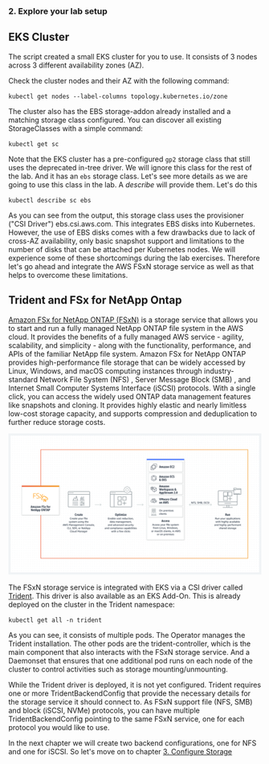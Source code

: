 ### 2. Explore your lab setup

## EKS Cluster

The script created a small EKS cluster for you to use. It consists of 3 nodes across 3 different availability zones (AZ).

Check the cluster nodes and their AZ with the following command:

```console
kubectl get nodes --label-columns topology.kubernetes.io/zone
```

The cluster also has the EBS storage-addon already installed and a matching storage class configured. You can discover all existing StorageClasses with a simple command:

```console
kubectl get sc
```

Note that the EKS cluster has a pre-configured `gp2` storage class that still uses the deprecated in-tree driver. We will ignore this class for the rest of the lab. And it has an `ebs` storage class. Let's see more details as we are going to use this class in the lab. A _describe_ will provide them. Let's do this

```console
kubectl describe sc ebs
```

As you can see from the output, this storage class uses the provisioner ("CSI Driver") ebs.csi.aws.com. This integrates EBS disks into Kubernetes. However, the use of EBS disks comes with a few drawbacks due to lack of cross-AZ availability, only basic snapshot support and limitations to the number of disks that can be attached per Kubernetes nodes. We will experience some of these shortcomings during the lab exercises. Therefore let's go ahead and integrate the AWS FSxN storage service as well as that helps to overcome these limitations.

## Trident and FSx for NetApp Ontap

[Amazon FSx for NetApp ONTAP (FSxN)](https://aws.amazon.com/ko/fsx/netapp-ontap) is a storage service that allows you to start and run a fully managed NetApp ONTAP file system in the AWS cloud.
It provides the benefits of a fully managed AWS service - agility, scalability, and simplicity - along with the functionality, performance, and APIs of the familiar NetApp file system.
Amazon FSx for NetApp ONTAP provides high-performance file storage that can be widely accessed by Linux, Windows, and macOS computing instances through industry-standard Network File System (NFS) , Server Message Block (SMB) , and Internet Small Computer Systems Interface (iSCSI) protocols.
With a single click, you can access the widely used ONTAP data management features like snapshots and cloning.
It provides highly elastic and nearly limitless low-cost storage capacity, and supports compression and deduplication to further reduce storage costs.

![](/labguide/images/fsxn-overview.png)

The FSxN storage service is integrated with EKS via a CSI driver called [Trident](https://docs.netapp.com/us-en/trident/). This driver is also available as an EKS Add-On. This is already deployed on the cluster in the Trident namespace:

```console
kubectl get all -n trident
```

As you can see, it consists of multiple pods. The Operator manages the Trident installation. The other pods are the trident-controller, which is the main component that also interacts with the FSxN storage service. And a Daemonset that ensures that one additional pod runs on each node of the cluster to control activities such as storage mounting/unmounting.

While the Trident driver is deployed, it is not yet configured. Trident requires one or more TridentBackendConfig that provide the necessary details for the storage service it should connect to. As FSxN support file (NFS, SMB) and block (iSCSI, NVMe) protocols, you can have multiple TridentBackendConfig pointing to the same FSxN service, one for each protocol you would like to use.

In the next chapter we will create two backend configurations, one for NFS and one for iSCSI. So let's move on to chapter [3. Configure Storage](/labguide/configure-your-storage)
